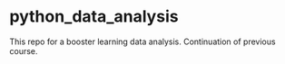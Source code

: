 # python_data_analysis
This repo for a booster learning data analysis. Continuation of previous course.
